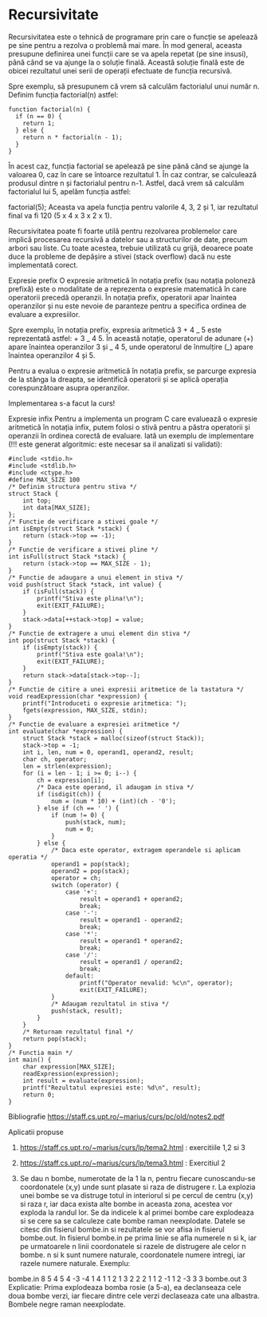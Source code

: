 # Recursivitate

Recursivitatea este o tehnică de programare prin care o funcție se apelează pe sine pentru a rezolva o problemă mai mare. În mod general, aceasta presupune definirea unei funcții care se va apela repetat (pe sine insusi), până când se va ajunge la o soluție finală. Această soluție finală este de obicei rezultatul unei serii de operații efectuate de funcția recursivă.

Spre exemplu, să presupunem că vrem să calculăm factorialul unui număr n. Definim funcția factorial(n) astfel:

```
function factorial(n) {
  if (n == 0) {
    return 1;
  } else {
    return n * factorial(n - 1);
  }
}
```

În acest caz, funcția factorial se apelează pe sine până când se ajunge la valoarea 0, caz în care se întoarce rezultatul 1. În caz contrar, se calculează produsul dintre n și factorialul pentru n-1. Astfel, dacă vrem să calculăm factorialul lui 5, apelăm funcția astfel:

factorial(5);
Aceasta va apela funcția pentru valorile 4, 3, 2 și 1, iar rezultatul final va fi 120 (5 x 4 x 3 x 2 x 1).

Recursivitatea poate fi foarte utilă pentru rezolvarea problemelor care implică procesarea recursivă a datelor sau a structurilor de date, precum arbori sau liste. Cu toate acestea, trebuie utilizată cu grijă, deoarece poate duce la probleme de depășire a stivei (stack overflow) dacă nu este implementată corect.

Expresie prefix
O expresie aritmetică în notația prefix (sau notația poloneză prefixă) este o modalitate de a reprezenta o expresie matematică în care operatorii precedă operanzii. În notația prefix, operatorii apar înaintea operanzilor și nu este nevoie de paranteze pentru a specifica ordinea de evaluare a expresiilor.

Spre exemplu, în notația prefix, expresia aritmetică 3 + 4 _ 5 este reprezentată astfel: + 3 _ 4 5. În această notație, operatorul de adunare (+) apare înaintea operanzilor 3 și _ 4 5, unde operatorul de înmulțire (_) apare înaintea operanzilor 4 și 5.

Pentru a evalua o expresie aritmetică în notația prefix, se parcurge expresia de la stânga la dreapta, se identifică operatorii și se aplică operația corespunzătoare asupra operanzilor.

Implementarea s-a facut la curs!

Expresie infix
Pentru a implementa un program C care evaluează o expresie aritmetică în notația infix, putem folosi o stivă pentru a păstra operatorii și operanzii în ordinea corectă de evaluare. Iată un exemplu de implementare (!!! este generat algoritmic: este necesar sa il analizati si validati):

```
#include <stdio.h>
#include <stdlib.h>
#include <ctype.h>
#define MAX_SIZE 100
/* Definim structura pentru stiva */
struct Stack {
    int top;
    int data[MAX_SIZE];
};
/* Functie de verificare a stivei goale */
int isEmpty(struct Stack *stack) {
    return (stack->top == -1);
}
/* Functie de verificare a stivei pline */
int isFull(struct Stack *stack) {
    return (stack->top == MAX_SIZE - 1);
}
/* Functie de adaugare a unui element in stiva */
void push(struct Stack *stack, int value) {
    if (isFull(stack)) {
        printf("Stiva este plina!\n");
        exit(EXIT_FAILURE);
    }
    stack->data[++stack->top] = value;
}
/* Functie de extragere a unui element din stiva */
int pop(struct Stack *stack) {
    if (isEmpty(stack)) {
        printf("Stiva este goala!\n");
        exit(EXIT_FAILURE);
    }
    return stack->data[stack->top--];
}
/* Functie de citire a unei expresii aritmetice de la tastatura */
void readExpression(char *expression) {
    printf("Introduceti o expresie aritmetica: ");
    fgets(expression, MAX_SIZE, stdin);
}
/* Functie de evaluare a expresiei aritmetice */
int evaluate(char *expression) {
    struct Stack *stack = malloc(sizeof(struct Stack));
    stack->top = -1;
    int i, len, num = 0, operand1, operand2, result;
    char ch, operator;
    len = strlen(expression);
    for (i = len - 1; i >= 0; i--) {
        ch = expression[i];
        /* Daca este operand, il adaugam in stiva */
        if (isdigit(ch)) {
            num = (num * 10) + (int)(ch - '0');
        } else if (ch == ' ') {
            if (num != 0) {
                push(stack, num);
                num = 0;
            }
        } else {
            /* Daca este operator, extragem operandele si aplicam operatia */
            operand1 = pop(stack);
            operand2 = pop(stack);
            operator = ch;
            switch (operator) {
                case '+':
                    result = operand1 + operand2;
                    break;
                case '-':
                    result = operand1 - operand2;
                    break;
                case '*':
                    result = operand1 * operand2;
                    break;
                case '/':
                    result = operand1 / operand2;
                    break;
                default:
                    printf("Operator nevalid: %c\n", operator);
                    exit(EXIT_FAILURE);
            }
            /* Adaugam rezultatul in stiva */
            push(stack, result);
        }
    }
    /* Returnam rezultatul final */
    return pop(stack);
}
/* Functia main */
int main() {
    char expression[MAX_SIZE];
    readExpression(expression);
    int result = evaluate(expression);
    printf("Rezultatul expresiei este: %d\n", result);
    return 0;
}
```

Bibliografie
https://staff.cs.upt.ro/~marius/curs/pc/old/notes2.pdf

Aplicatii propuse

1. https://staff.cs.upt.ro/~marius/curs/lp/tema2.html : exercitiile 1,2 si 3

2. https://staff.cs.upt.ro/~marius/curs/lp/tema3.html : Exercitiul 2

3. Se dau n bombe, numerotate de la 1 la n, pentru fiecare cunoscandu-se coordonatele (x,y) unde sunt plasate si raza de distrugere r. La explozia unei bombe se va distruge totul in interiorul si pe cercul de centru (x,y) si raza r, iar daca exista alte bombe in aceasta zona, acestea vor exploda la randul lor. Se da indicele k al primei bombe care explodeaza si se cere sa se calculeze cate bombe raman neexplodate.
   Datele se citesc din fisierul bombe.in si rezultatele se vor afisa in fisierul bombe.out.
   In fisierul bombe.in pe prima linie se afla numerele n si k, iar pe urmatoarele n linii coordonatele si razele de distrugere ale celor n bombe. n si k sunt numere naturale, coordonatele numere intregi, iar razele numere naturale.
   Exemplu:

bombe.in
8 5
4 5 4
-3 -4 1
4 1 1
2 1 3
2 2 2
1 1 2
-1 1 2
-3 3 3
bombe.out
3
Explicatie: Prima explodeaza bomba rosie (a 5-a), ea declanseaza cele doua bombe verzi, iar fiecare dintre cele verzi declaseaza cate una albastra. Bombele negre raman neexplodate.
